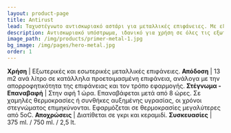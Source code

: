 ```yaml
---
layout: product-page
title: Antirust
lead: Ταχυστέγνωτο αντισκωριακό αστάρι για μεταλλικές επιφάνειες. Με εξαιρετική αντιδιαβρωτική προστασία και ισχυρή πρόσφυση
description: Aντισκωριακό υπόστρωμα, ιδανικό για χρήση σε όλες τις εξωτερικές και εσωτερικές μεταλλικές επιφάνειες, όπως πόρτες, παράθυρα, κάγκελα, γεωργικά μηχανήματα, αμαξώματα και μεταλλικές κατασκευές εν γένει. Σχηματίζει ένα εξαιρετικά ανθεκτικό υπόστρωμα το οποίο προσφέρει μακροχρόνια αντισκωριακή προστασία, ισχυρή πρόσφυση και ελαστικότητα, αποτρέποντας τη διάβρωση, ακόμα και στις πιo δύσκολες καιρικές συνθήκες. Είναι ταχυστέγνωτο και ιδανικό για χρήση με τα βερνικοχρώματα GLOSS FINISH, EPTALUX και ENAMEL της VERNILAC.
image_path: /img/products/primer-metal-1.jpg
bg_image: /img/pages/hero-metal.jpg
order: 1
---
```


**Χρήση** | Εξωτερικές και εσωτερικές μεταλλικές επιφάνειες.
**Απόδοση** | 13 m2 ανά λίτρο σε κατάλληλα προετοιμασμένη επιφάνεια, ανάλογα με την απορροφητικότητα της επιφάνειας και τον τρόπο εφαρμογής.
**Στέγνωμα - Επαναβαφή** | Στην αφή 1 ώρα. Επαναβάφεται μετά από 8 ώρες. Σε χαμηλές θερμοκρασίες ή συνθήκες αυξημένης υγρασίας, οι χρόνοι στεγνώματος επιμηκύνονται. Εφαρμόζεται σε θερμοκρασίες μεγαλύτερες από 5οC.
**Αποχρώσεις** | Διατίθεται σε γκρι και κεραμιδί. 
**Συσκευασίες** | 375 ml. / 750 ml. / 2,5 lt.
